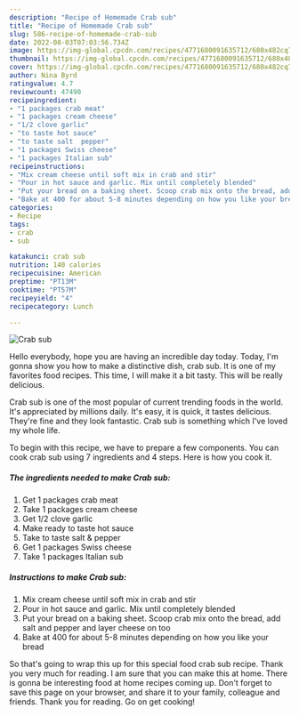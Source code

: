 ```yaml
---
description: "Recipe of Homemade Crab sub"
title: "Recipe of Homemade Crab sub"
slug: 586-recipe-of-homemade-crab-sub
date: 2022-08-03T07:03:56.734Z
image: https://img-global.cpcdn.com/recipes/4771680091635712/680x482cq70/crab-sub-recipe-main-photo.jpg
thumbnail: https://img-global.cpcdn.com/recipes/4771680091635712/680x482cq70/crab-sub-recipe-main-photo.jpg
cover: https://img-global.cpcdn.com/recipes/4771680091635712/680x482cq70/crab-sub-recipe-main-photo.jpg
author: Nina Byrd
ratingvalue: 4.7
reviewcount: 47490
recipeingredient:
- "1 packages crab meat"
- "1 packages cream cheese"
- "1/2 clove garlic"
- "to taste hot sauce"
- "to taste salt  pepper"
- "1 packages Swiss cheese"
- "1 packages Italian sub"
recipeinstructions:
- "Mix cream cheese until soft mix in crab and stir"
- "Pour in hot sauce and garlic. Mix until completely blended"
- "Put your bread on a baking sheet. Scoop crab mix onto the bread, add salt and pepper and layer cheese on too"
- "Bake at 400 for about 5-8 minutes depending on how you like your bread"
categories:
- Recipe
tags:
- crab
- sub

katakunci: crab sub 
nutrition: 140 calories
recipecuisine: American
preptime: "PT13M"
cooktime: "PT57M"
recipeyield: "4"
recipecategory: Lunch

---
```



![Crab sub](https://img-global.cpcdn.com/recipes/4771680091635712/680x482cq70/crab-sub-recipe-main-photo.jpg)

Hello everybody, hope you are having an incredible day today. Today, I'm gonna show you how to make a distinctive dish, crab sub. It is one of my favorites food recipes. This time, I will make it a bit tasty. This will be really delicious.



Crab sub is one of the most popular of current trending foods in the world. It's appreciated by millions daily. It's easy, it is quick, it tastes delicious. They're fine and they look fantastic. Crab sub is something which I've loved my whole life.


To begin with this recipe, we have to prepare a few components. You can cook crab sub using 7 ingredients and 4 steps. Here is how you cook it.

<!--inarticleads1-->

##### The ingredients needed to make Crab sub:

1. Get 1 packages crab meat
1. Take 1 packages cream cheese
1. Get 1/2 clove garlic
1. Make ready to taste hot sauce
1. Take to taste salt &amp; pepper
1. Get 1 packages Swiss cheese
1. Take 1 packages Italian sub




<!--inarticleads2-->

##### Instructions to make Crab sub:

1. Mix cream cheese until soft mix in crab and stir
1. Pour in hot sauce and garlic. Mix until completely blended
1. Put your bread on a baking sheet. Scoop crab mix onto the bread, add salt and pepper and layer cheese on too
1. Bake at 400 for about 5-8 minutes depending on how you like your bread




So that's going to wrap this up for this special food crab sub recipe. Thank you very much for reading. I am sure that you can make this at home. There is gonna be interesting food at home recipes coming up. Don't forget to save this page on your browser, and share it to your family, colleague and friends. Thank you for reading. Go on get cooking!
